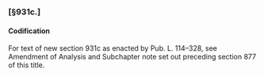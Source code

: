 ### [§931c.] ###

#### Codification ####

For text of new section 931c as enacted by Pub. L. 114–328, see Amendment of Analysis and Subchapter note set out preceding section 877 of this title.